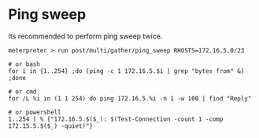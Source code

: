 # Ping sweep
Its recommended to perform ping sweep twice.
```
meterpreter > run post/multi/gather/ping_sweep RHOSTS=172.16.5.0/23

# or bash
for i in {1..254} ;do (ping -c 1 172.16.5.$i | grep "bytes from" &) ;done

# or cmd
for /L %i in (1 1 254) do ping 172.16.5.%i -n 1 -w 100 | find "Reply"

# or powershell
1..254 | % {"172.16.5.$($_): $(Test-Connection -count 1 -comp 172.15.5.$($_) -quiet)"}
```
